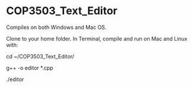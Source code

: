 # COP3503_Text_Editor

Compiles on both Windows and Mac OS. 

Clone to your home folder. In Terminal, compile and run on Mac and Linux with:

cd ~/COP3503_Text_Editor/

g++ -o editor *.cpp

./editor
